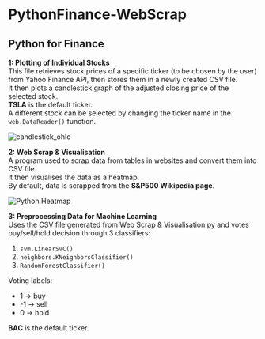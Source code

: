 # PythonFinance-WebScrap
## Python for Finance

**1: Plotting of Individual Stocks <br/>** 
This file retrieves stock prices of a specific ticker (to be chosen by the user) from Yahoo Finance API, then stores them in a newly created CSV file. <br/>
It then plots a candlestick graph of the adjusted closing price of the selected stock. <br/>
**TSLA** is the default ticker. <br/>
A different stock can be selected by changing the ticker name in the `web.DataReader()` function. <br/>

![candlestick_ohlc](https://user-images.githubusercontent.com/47865641/73657748-e5734c00-46cd-11ea-9782-8a504c348672.JPG)


**2: Web Scrap & Visualisation <br/>** 
A program used to scrap data from tables in websites and convert them into CSV file. <br/>
It then visualises the data as a heatmap. <br/>
By default, data is scrapped from the **S&P500 Wikipedia page**. <br/>

![Python Heatmap](https://user-images.githubusercontent.com/47865641/73657848-15baea80-46ce-11ea-9a22-1a169f167b8c.JPG)

**3: Preprocessing Data for Machine Learning <br/>** 
Uses the CSV file generated from Web Scrap & Visualisation.py and votes buy/sell/hold decision through 3 classifiers: <br/>
1. `svm.LinearSVC()`
2. `neighbors.KNeighborsClassifier()`
3. `RandomForestClassifier()`

Voting labels:
- 1 -> buy
- -1 -> sell
- 0 -> hold

**BAC** is the default ticker.
